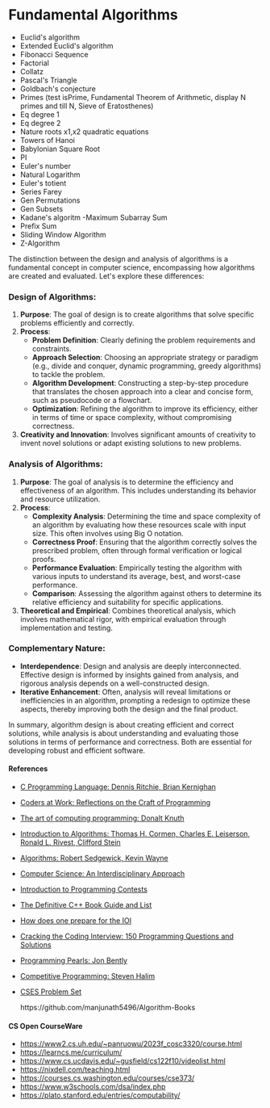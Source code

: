 # Fundamental Algorithms

- Euclid's algorithm
- Extended Euclid's algorithm
- Fibonacci Sequence
- Factorial
- Collatz
- Pascal's Triangle
- Goldbach's conjecture
- Primes (test isPrime, Fundamental Theorem of Arithmetic, display N primes and till N, Sieve of Eratosthenes)
- Eq degree 1
- Eq degree 2
- Nature roots x1,x2 quadratic equations 
- Towers of Hanoi
- Babylonian Square Root
- PI
- Euler's number
- Natural Logarithm
- Euler's totient
- Series Farey
- Gen Permutations
- Gen Subsets
- Kadane's algoritm -Maximum Subarray Sum
- Prefix Sum
- Sliding Window Algorithm
- Z-Algorithm

The distinction between the design and analysis of algorithms is a fundamental concept in computer science, encompassing how algorithms are created and evaluated. Let's explore these differences:

### Design of Algorithms:
1. **Purpose**: The goal of design is to create algorithms that solve specific problems efficiently and correctly.
2. **Process**:
   - **Problem Definition**: Clearly defining the problem requirements and constraints.
   - **Approach Selection**: Choosing an appropriate strategy or paradigm (e.g., divide and conquer, dynamic programming, greedy algorithms) to tackle the problem.
   - **Algorithm Development**: Constructing a step-by-step procedure that translates the chosen approach into a clear and concise form, such as pseudocode or a flowchart.
   - **Optimization**: Refining the algorithm to improve its efficiency, either in terms of time or space complexity, without compromising correctness.
3. **Creativity and Innovation**: Involves significant amounts of creativity to invent novel solutions or adapt existing solutions to new problems.

### Analysis of Algorithms:
1. **Purpose**: The goal of analysis is to determine the efficiency and effectiveness of an algorithm. This includes understanding its behavior and resource utilization.
2. **Process**:
   - **Complexity Analysis**: Determining the time and space complexity of an algorithm by evaluating how these resources scale with input size. This often involves using Big O notation.
   - **Correctness Proof**: Ensuring that the algorithm correctly solves the prescribed problem, often through formal verification or logical proofs.
   - **Performance Evaluation**: Empirically testing the algorithm with various inputs to understand its average, best, and worst-case performance.
   - **Comparison**: Assessing the algorithm against others to determine its relative efficiency and suitability for specific applications.
3. **Theoretical and Empirical**: Combines theoretical analysis, which involves mathematical rigor, with empirical evaluation through implementation and testing.

### Complementary Nature:
- **Interdependence**: Design and analysis are deeply interconnected. Effective design is informed by insights gained from analysis, and rigorous analysis depends on a well-constructed design.
- **Iterative Enhancement**: Often, analysis will reveal limitations or inefficiencies in an algorithm, prompting a redesign to optimize these aspects, thereby improving both the design and the final product.
  
In summary, algorithm design is about creating efficient and correct solutions, while analysis is about understanding and evaluating those solutions in terms of performance and correctness. Both are essential for developing robust and efficient software.


#### References

<ul>
  <li>
    <p><a href="https://kremlin.cc/k&amp;r.pdf">C Programming Language: Dennis Ritchie, Brian Kernighan</a></p>
  </li>
  <li>
    <p><a href="https://www.amazon.com/Coders-Work-Reflections-Craft-Programming/dp/1430219483">Coders at Work: Reflections on the Craft of Programming</a></p>
  </li>
  <li>
    <p><a href="https://www.amazon.com/Computer-Programming-Volumes-1-4A-Boxed/dp/0321751043">The art of computing programming: Donalt Knuth</a></p>
  </li>
  <li>
    <p><a href="https://www.amazon.com/Introduction-Algorithms-Thomas-H-Cormen/dp/0262033844/">Introduction to Algorithms: Thomas H. Cormen, Charles E. Leiserson, Ronald L. Rivest, Clifford Stein</a></p>
  </li>
  <li>
    <p><a href="https://www.amazon.com/Algorithms-4th-Robert-Sedgewick/dp/032157351X/">Algorithms: Robert Sedgewick, Kevin Wayne</a></p>
  </li>
  <li>
    <p><a href="https://www.amazon.com/Computer-Science-Interdisciplinary-Robert-Sedgewick/dp/0134076427">Computer Science: An Interdisciplinary Approach</a></p>
  </li>
  <li>
    <p><a href="https://web.stanford.edu/class/cs97si/">Introduction to Programming Contests</a></p>
  </li>
  <li>
    <p><a href="https://stackoverflow.com/questions/388242/the-definitive-c-book-guide-and-list">The Definitive C++ Book Guide and List</a></p>
  </li>
  <li>
    <p><a href="https://www.quora.com/How-does-one-prepare-for-the-IOI-Aiming-for-gold/answer/Brian-Bi">How does one prepare for the IOI</a></p>
  </li>
  <li>
    <p><a href="https://www.amazon.com/Cracking-Coding-Interview-Programming-Questions/dp/098478280X">Cracking the Coding Interview: 150 Programming Questions and Solutions</a></p>
  </li>
  <li>
    <p><a href="https://www.amazon.com/Programming-Pearls-2nd-Jon-Bentley/dp/0201657880">Programming Pearls: Jon Bently</a></p>
  </li>
  <li>
    <p><a href="https://cpbook.net/details">Competitive Programming: Steven Halim</a></p>
  </li>
  <li>
    <p><a href="https://cses.fi/problemset/user/166019/">CSES Problem Set</a></p>
  </li>  
https://github.com/manjunath5496/Algorithm-Books
</ul>


#### CS Open CourseWare

* https://www2.cs.uh.edu/~panruowu/2023f_cosc3320/course.html
* https://learncs.me/curriculum/
* https://www.cs.ucdavis.edu/~gusfield/cs122f10/videolist.html
* https://nixdell.com/teaching.html
* https://courses.cs.washington.edu/courses/cse373/
* https://www.w3schools.com/dsa/index.php
* https://plato.stanford.edu/entries/computability/
